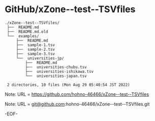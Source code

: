 # GitHub/xZone--test--TSVfiles

    ./xZone--test--TSVfiles/
     ├──  README.md
     ├──  README.md.old
     └──  examples/
         ├──  README.md
         ├──  sample-1.tsv
         ├──  sample-2.tsv
         ├──  sample-3.tsv
         └──  universities-jp/
             ├──  README.md
             ├──  universities-chubu.tsv
             ├──  universities-ishikawa.tsv
             └──  universities-japan.tsv
     
     2 directories, 10 files (Mon Aug 29 05:40:54 JST 2022)

Note: URL = https://github.com/hohno-46466/xZone--test--TSVfiles

Note: URL = git@github.com:hohno-46466/xZone--test--TSVfiles.git

-EOF-
